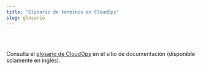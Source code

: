 ```yaml
---
title: "Glosario de términos en CloudOps"
slug: glosario
---
```


<br>
<br>

Consulta el <a href="https://docs.cloudops.com/#/quickstart/glossary" target="_blank">glosario de CloudOps</a> en el sitio de documentación (disponible solamente en inglés).

<br>
<br>
<br>